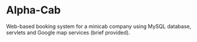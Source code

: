 # Alpha-Cab
Web-based booking system for a minicab company using MySQL database, servlets and Google map services (brief provided).
